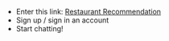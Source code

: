 - Enter this link: [Restaurant Recommendation](https://mycchw1.auth.us-east-1.amazoncognito.com/login?response_type=code&client_id=1o7fcmf3k6ebt9au8e15k31c7e&redirect_uri=https://s3.amazonaws.com/mycchwonev2/index.html)
- Sign up / sign in an account</br>
- Start chatting!

